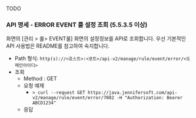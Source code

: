 TODO

### API 명세 - ERROR EVENT 룰 설정 조회 (5.5.3.5 이상)
화면의 [관리 > 룰> EVENT룰] 화면의 설정정보를 API로 조회합니다.
우선 기본적인 API 사용법은 README를 참고하여 숙지합니다.

- Path 형식: `http(s)://<호스트>:<포트>/api-v2/manage/rule/event/error/<도메인아이디>`
- 조회
    - Method : GET
    - 요청 예제
        - `> curl --request GET https://java.jennifersoft.com/api-v2/manage/rule/event/error/7002 -H "Authorization: Bearer ABCD1234"`
    - 응답
